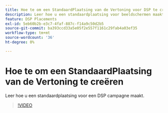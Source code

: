 ```yaml
---
title: Hoe te om een StandaardPlaatsing van de Vertoning voor DSP te creëren
description: Leer hoe u een standaardplaatsing voor beeldschermen maakt.
feature: DSP Placements
exl-id: 5eb60b2b-e3c7-4faf-887c-f14a9c50d2b5
source-git-commit: ba393ccd33a5e05f2e557f1161c29fab4a03ef35
workflow-type: tm+mt
source-wordcount: '36'
ht-degree: 0%

---
```


# Hoe te om een StandaardPlaatsing van de Vertoning te creëren

Leer hoe u een standaardplaatsing voor een DSP campagne maakt.

>[!VIDEO](https://video.tv.adobe.com/v/340454)
